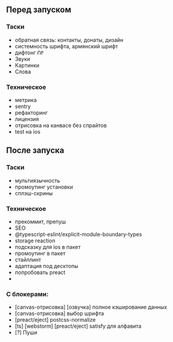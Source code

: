 ## Перед запуском

### Таски

- обратная связь: контакты, донаты, дизайн
- системность шрифта, армянский шрифт
- дифтонг ՈՒ
- Звуки
- Картинки
- Слова

### Техническое

- метрика
- sentry
- рефакторинг
- лицензия
- отрисовка на канвасе без спрайтов
- test на ios

## После запуска

### Таски

- мультиязычность
- промоутинг установки
- сплэш-скрины

### Техническое

- прекоммит, препуш
- SEO
- @typescript-eslint/explicit-module-boundary-types
- storage reaction
- подсказку для ios в пакет
- промоутинг в пакет
- стайллинт
- адаптация под десктопы
- попробовать preact
- <link rel="icon" type="image/svg+xml" href="%PUBLIC_URL%/pwa/favicon.svg">

### С блокерами:

- [canvas-отрисовка] [озвучка] полное кэширование данных
- [canvas-отрисовка] выбор шрифта
- [preact/eject] postcss-normalize
- [ts] [webstorm] [preact/eject] satisfy  для алфавита
- [?] Пуши

